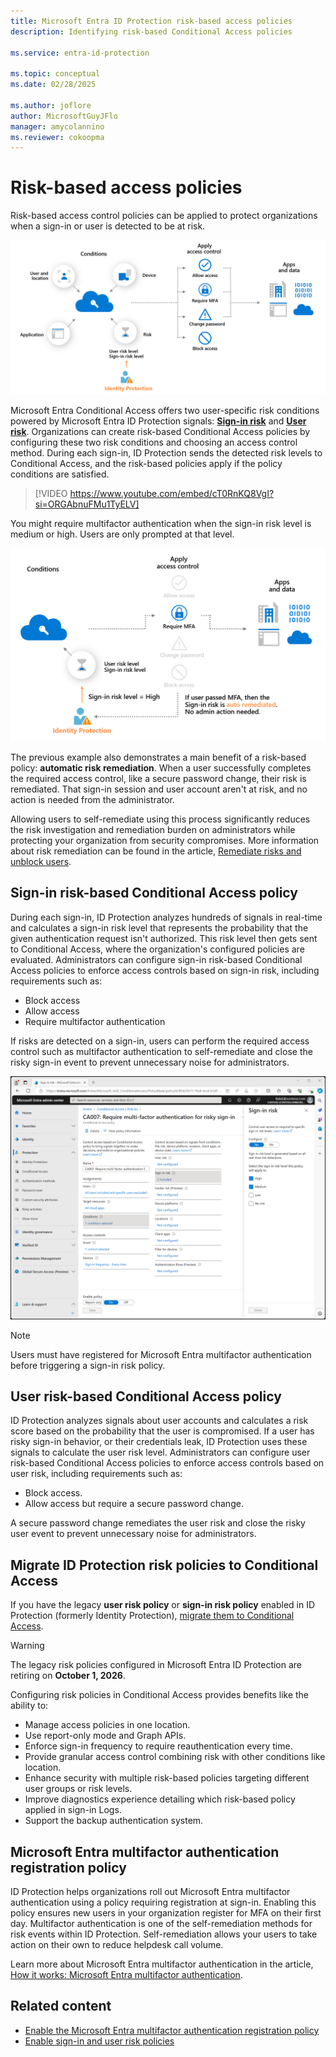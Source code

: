 ```yaml
---
title: Microsoft Entra ID Protection risk-based access policies
description: Identifying risk-based Conditional Access policies

ms.service: entra-id-protection

ms.topic: conceptual
ms.date: 02/28/2025

ms.author: joflore
author: MicrosoftGuyJFlo
manager: amycolannino
ms.reviewer: cokoopma
---
```

# Risk-based access policies

Risk-based access control policies can be applied to protect organizations when a sign-in or user is detected to be at risk.

![Diagram that shows a conceptual risk-based Conditional Access policy.](./media/concept-identity-protection-policies/risk-based-conditional-access-diagram.png)

Microsoft Entra Conditional Access offers two user-specific risk conditions powered by Microsoft Entra ID Protection signals: **[Sign-in risk](../identity/conditional-access/concept-conditional-access-conditions.md#sign-in-risk)** and **[User risk](../identity/conditional-access/concept-conditional-access-conditions.md#user-risk)**. Organizations can create risk-based Conditional Access policies by configuring these two risk conditions and choosing an access control method. During each sign-in, ID Protection sends the detected risk levels to Conditional Access, and the risk-based policies apply if the policy conditions are satisfied.

> [!VIDEO https://www.youtube.com/embed/cT0RnKQ8VgI?si=ORGAbnuFMu1TyELV]

You might require multifactor authentication when the sign-in risk level is medium or high. Users are only prompted at that level.

![Diagram that shows a conceptual risk-based Conditional Access policy with self-remediation.](./media/concept-identity-protection-policies/risk-based-conditional-access-policy-example.png)

The previous example also demonstrates a main benefit of a risk-based policy: **automatic risk remediation**. When a user successfully completes the required access control, like a secure password change, their risk is remediated. That sign-in session and user account aren't at risk, and no action is needed from the administrator. 

Allowing users to self-remediate using this process significantly reduces the risk investigation and remediation burden on administrators while protecting your organization from security compromises. More information about risk remediation can be found in the article, [Remediate risks and unblock users](howto-identity-protection-remediate-unblock.md).

## Sign-in risk-based Conditional Access policy

During each sign-in, ID Protection analyzes hundreds of signals in real-time and calculates a sign-in risk level that represents the probability that the given authentication request isn't authorized. This risk level then gets sent to Conditional Access, where the organization's configured policies are evaluated. Administrators can configure sign-in risk-based Conditional Access policies to enforce access controls based on sign-in risk, including requirements such as:

- Block access
- Allow access
- Require multifactor authentication

If risks are detected on a sign-in, users can perform the required access control such as multifactor authentication to self-remediate and close the risky sign-in event to prevent unnecessary noise for administrators.

![Screenshot of a sign-in risk-based Conditional Access policy.](./media/concept-identity-protection-policies/sign-in-risk-policy.png)

> [!NOTE] 
> Users must have registered for Microsoft Entra multifactor authentication before triggering a sign-in risk policy.

## User risk-based Conditional Access policy

ID Protection analyzes signals about user accounts and calculates a risk score based on the probability that the user is compromised. If a user has risky sign-in behavior, or their credentials leak, ID Protection uses these signals to calculate the user risk level. Administrators can configure user risk-based Conditional Access policies to enforce access controls based on user risk, including requirements such as: 

- Block access.
- Allow access but require a secure password change.

A secure password change remediates the user risk and close the risky user event to prevent unnecessary noise for administrators.

## Migrate ID Protection risk policies to Conditional Access

If you have the legacy **user risk policy** or **sign-in risk policy** enabled in ID Protection (formerly Identity Protection), [migrate them to Conditional Access](howto-identity-protection-configure-risk-policies.md#migrate-risk-policies-to-conditional-access).

> [!WARNING]
> The legacy risk policies configured in Microsoft Entra ID Protection are retiring on **October 1, 2026**.

Configuring risk policies in Conditional Access provides benefits like the ability to:

- Manage access policies in one location.
- Use report-only mode and Graph APIs.
- Enforce sign-in frequency to require reauthentication every time.
- Provide granular access control combining risk with other conditions like location. 
- Enhance security with multiple risk-based policies targeting different user groups or risk levels. 
- Improve diagnostics experience detailing which risk-based policy applied in sign-in Logs.
- Support the backup authentication system.

## Microsoft Entra multifactor authentication registration policy

ID Protection helps organizations roll out Microsoft Entra multifactor authentication using a policy requiring registration at sign-in. Enabling this policy ensures new users in your organization register for MFA on their first day. Multifactor authentication is one of the self-remediation methods for risk events within ID Protection. Self-remediation allows your users to take action on their own to reduce helpdesk call volume.

Learn more about Microsoft Entra multifactor authentication in the article, [How it works: Microsoft Entra multifactor authentication](~/identity/authentication/concept-mfa-howitworks.md).

## Related content

- [Enable the Microsoft Entra multifactor authentication registration policy](howto-identity-protection-configure-mfa-policy.md)
- [Enable sign-in and user risk policies](howto-identity-protection-configure-risk-policies.md)
